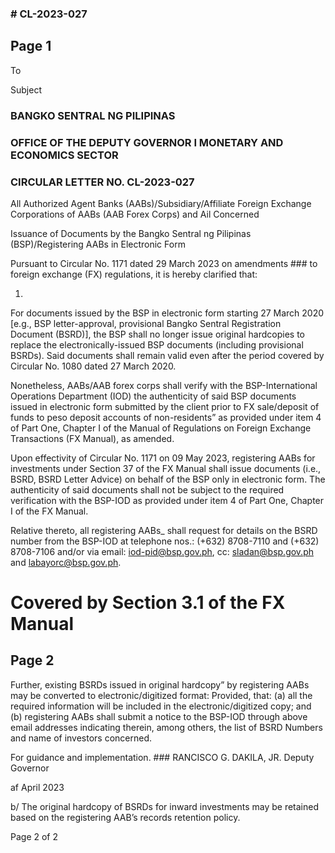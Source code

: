 ### # CL-2023-027

## Page 1

To

Subject

### BANGKO SENTRAL NG PILIPINAS

### OFFICE OF THE DEPUTY GOVERNOR I MONETARY AND ECONOMICS SECTOR

### CIRCULAR LETTER NO. CL-2023-027

All Authorized Agent Banks (AABs)/Subsidiary/Affiliate Foreign Exchange Corporations of AABs (AAB Forex Corps) and Ail Concerned

Issuance of Documents by the Bangko Sentral ng Pilipinas (BSP)/Registering AABs in Electronic Form

Pursuant to Circular No. 1171 dated 29 March 2023 on amendments ### to foreign exchange (FX) regulations, it is hereby clarified that:

1.

For documents issued by the BSP in electronic form starting 27 March 2020 [e.g., BSP letter-approval, provisional Bangko Sentral Registration Document (BSRD)], the BSP shall no longer issue original hardcopies to replace the electronically-issued BSP documents (including provisional BSRDs). Said documents shall remain valid even after the period covered by Circular No. 1080 dated 27 March 2020.

Nonetheless, AABs/AAB forex corps shall verify with the BSP-International Operations Department (IOD) the authenticity of said BSP documents issued in electronic form submitted by the client prior to FX sale/deposit of funds to peso deposit accounts of non-residents” as provided under item 4 of Part One, Chapter I of the Manual of Regulations on Foreign Exchange Transactions (FX Manual), as amended.

Upon effectivity of Circular No. 1171 on 09 May 2023, registering AABs for investments under Section 37 of the FX Manual shall issue documents (i.e., BSRD, BSRD Letter Advice) on behalf of the BSP only in electronic form. The authenticity of said documents shall not be subject to the required verification with the BSP-IOD as provided under item 4 of Part One, Chapter I of the FX Manual.

Relative thereto, all registering AABs_ shall request for details on the BSRD number from the BSP-IOD at telephone nos.: (+632) 8708-7110 and (+632) 8708-7106 and/or via email: iod-pid@bsp.gov.ph, cc: sladan@bsp.gov.ph and labayorc@bsp.gov.ph.

# Covered by Section 3.1 of the FX Manual

## Page 2

Further, existing BSRDs issued in original hardcopy” by registering AABs may be converted to electronic/digitized format: Provided, that: (a) all the required information will be included in the electronic/digitized copy; and (b) registering AABs shall submit a notice to the BSP-IOD through above email addresses indicating therein, among others, the list of BSRD Numbers and name of investors concerned.

For guidance and implementation. ### RANCISCO G. DAKILA, JR. Deputy Governor

af April 2023

b/ The original hardcopy of BSRDs for inward investments may be retained based on the registering AAB’s records retention policy.

Page 2 of 2

